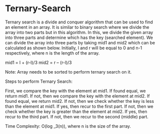 # Ternary-Search



Ternary search is a divide and conquer algorithm that can be used to find an element in an array. It is similar to binary search where we divide the array into two parts but in this algorithm. In this, we divide the given array into three parts and determine which has the key (searched element). We can divide the array into three parts by taking mid1 and mid2 which can be calculated as shown below. Initially, l and r will be equal to 0 and n-1 respectively, where n is the length of the array.

mid1 = l + (r-l)/3
mid2 = r – (r-l)/3

Note: Array needs to be sorted to perform ternary search on it.

Steps to perform Ternary Search:

First, we compare the key with the element at mid1. If found equal, we return mid1.
If not, then we compare the key with the element at mid2. If found equal, we return mid2.
If not, then we check whether the key is less than the element at mid1. If yes, then recur to the first part.
If not, then we check whether the key is greater than the element at mid2. If yes, then recur to the third part.
If not, then we recur to the second (middle) part.



Time Complexity:  O(log _3(n)), where n is the size of the array.
